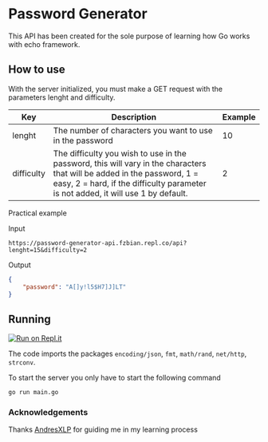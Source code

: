 # Password Generator
This API has been created for the sole purpose of learning how Go works with echo framework.

## How to use

With the server initialized, you must make a GET request with the parameters lenght and difficulty.


|Key|Description|Example|
|--|--|--|
|lenght|The number of characters you want to use in the password|10|
|difficulty|The difficulty you wish to use in the password, this will vary in the characters that will be added in the password, 1 = easy, 2 = hard, if the difficulty parameter is not added, it will use 1 by default.|2|

Practical example

Input

`https://password-generator-api.fzbian.repl.co/api?lenght=15&difficulty=2`

Output

```json
{
    "password": "A[]y!l5$H7]J]LT"
}
```


## Running

[![Run on Repl.it](https://repl.it/badge/github/fzbian/password-generator-api)](https://repl.it/github/fzbian/password-generator-api)

The code imports the packages `encoding/json`, `fmt`, `math/rand`, `net/http`, `strconv`.

To start the server you only have to start the following command
```
go run main.go
```

### Acknowledgements
Thanks [AndresXLP](https://www.github.com/AndresXLP) for guiding me in my learning process
